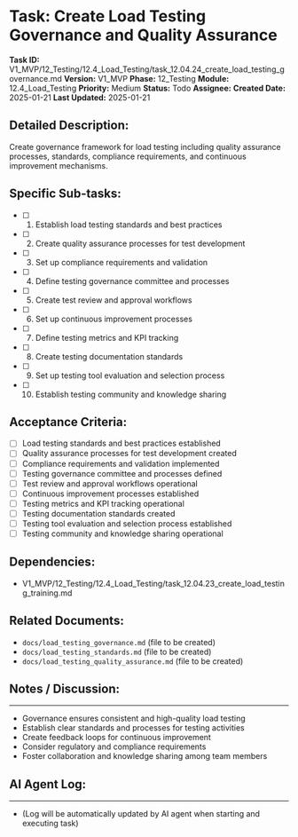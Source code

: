 # Task: Create Load Testing Governance and Quality Assurance

**Task ID:** V1_MVP/12_Testing/12.4_Load_Testing/task_12.04.24_create_load_testing_governance.md
**Version:** V1_MVP
**Phase:** 12_Testing
**Module:** 12.4_Load_Testing
**Priority:** Medium
**Status:** Todo
**Assignee:**
**Created Date:** 2025-01-21
**Last Updated:** 2025-01-21

## Detailed Description:
Create governance framework for load testing including quality assurance processes, standards, compliance requirements, and continuous improvement mechanisms.

## Specific Sub-tasks:
- [ ] 1. Establish load testing standards and best practices
- [ ] 2. Create quality assurance processes for test development
- [ ] 3. Set up compliance requirements and validation
- [ ] 4. Define testing governance committee and processes
- [ ] 5. Create test review and approval workflows
- [ ] 6. Set up continuous improvement processes
- [ ] 7. Define testing metrics and KPI tracking
- [ ] 8. Create testing documentation standards
- [ ] 9. Set up testing tool evaluation and selection process
- [ ] 10. Establish testing community and knowledge sharing

## Acceptance Criteria:
- [ ] Load testing standards and best practices established
- [ ] Quality assurance processes for test development created
- [ ] Compliance requirements and validation implemented
- [ ] Testing governance committee and processes defined
- [ ] Test review and approval workflows operational
- [ ] Continuous improvement processes established
- [ ] Testing metrics and KPI tracking operational
- [ ] Testing documentation standards created
- [ ] Testing tool evaluation and selection process established
- [ ] Testing community and knowledge sharing operational

## Dependencies:
- V1_MVP/12_Testing/12.4_Load_Testing/task_12.04.23_create_load_testing_training.md

## Related Documents:
- `docs/load_testing_governance.md` (file to be created)
- `docs/load_testing_standards.md` (file to be created)
- `docs/load_testing_quality_assurance.md` (file to be created)

## Notes / Discussion:
---
* Governance ensures consistent and high-quality load testing
* Establish clear standards and processes for testing activities
* Create feedback loops for continuous improvement
* Consider regulatory and compliance requirements
* Foster collaboration and knowledge sharing among team members

## AI Agent Log:
---
* (Log will be automatically updated by AI agent when starting and executing task)
